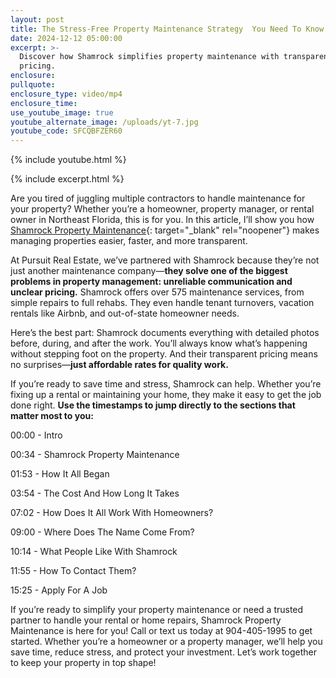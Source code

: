 ```yaml
---
layout: post
title: The Stress-Free Property Maintenance Strategy  You Need To Know
date: 2024-12-12 05:00:00
excerpt: >-
  Discover how Shamrock simplifies property maintenance with transparent
  pricing.
enclosure:
pullquote:
enclosure_type: video/mp4
enclosure_time:
use_youtube_image: true
youtube_alternate_image: /uploads/yt-7.jpg
youtube_code: SFCQBFZER60
---
```

{% include youtube.html %}

{% include excerpt.html %}

Are you tired of juggling multiple contractors to handle maintenance for your property? Whether you’re a homeowner, property manager, or rental owner in Northeast Florida, this is for you. In this article, I’ll show you how [Shamrock Property Maintenance](){: target="_blank" rel="noopener"} makes managing properties easier, faster, and more transparent.

At Pursuit Real Estate, we’ve partnered with Shamrock because they’re not just another maintenance company—**they solve one of the biggest problems in property management: unreliable communication and unclear pricing.** Shamrock offers over 575 maintenance services, from simple repairs to full rehabs. They even handle tenant turnovers, vacation rentals like Airbnb, and out-of-state homeowner needs.

Here’s the best part: Shamrock documents everything with detailed photos before, during, and after the work. You’ll always know what’s happening without stepping foot on the property. And their transparent pricing means no surprises—**just affordable rates for quality work.**

If you’re ready to save time and stress, Shamrock can help. Whether you’re fixing up a rental or maintaining your home, they make it easy to get the job done right. **Use the timestamps to jump directly to the sections that matter most to you:**

00:00 - Intro

00:34 - Shamrock Property Maintenance

01:53 - How It All Began

03:54 - The Cost And How Long It Takes

07:02 - How Does It All Work With Homeowners?

09:00 - Where Does The Name Come From?

10:14 - What People Like With Shamrock

11:55 - How To Contact Them?

15:25 - Apply For A Job

If you’re ready to simplify your property maintenance or need a trusted partner to handle your rental or home repairs, Shamrock Property Maintenance is here for you! Call or text us today at 904-405-1995 to get started. Whether you’re a homeowner or a property manager, we’ll help you save time, reduce stress, and protect your investment. Let’s work together to keep your property in top shape!